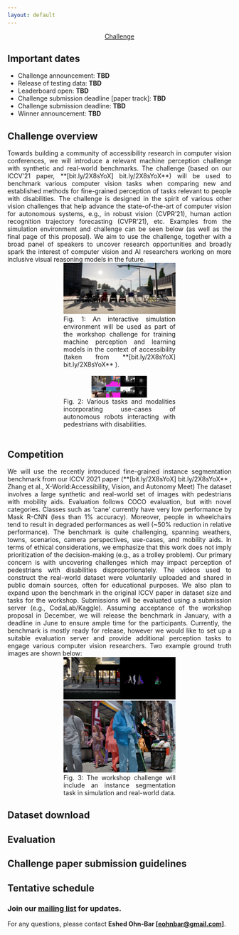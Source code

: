 ```yaml
---
layout: default
---
```

<style> 
.center {
  display: block;
  margin-left: auto;
  margin-right: auto;
  width: 50%;
} </style>

<div style="text-align: center">
<u><g8>Challenge</g8></u>
</div>

## Important dates
- Challenge announcement: <strong>TBD</strong>
- Release of testing data: <strong>TBD</strong>
- Leaderboard open: <strong>TBD</strong>
- Challenge submission deadline [paper track]: <strong>TBD</strong>
- Challenge submission deadline: <strong>TBD</strong>
- Winner announcement: <strong>TBD</strong>

## Challenge overview
<div style="text-align: justify">
Towards building a community of accessibility research in computer vision conferences, we will introduce a relevant machine perception challenge with synthetic and real-world benchmarks. The challenge (based on our ICCV’21 paper, **[bit.ly/2X8sYoX] bit.ly/2X8sYoX**) will be used to benchmark various computer vision tasks when comparing new and established methods for fine-grained perception of tasks relevant to people with disabilities. The challenge is designed in the spirit of various other vision challenges that help advance the state-of-the-art of computer vision for autonomous systems, e.g., in robust vision (CVPR’21), human action recognition trajectory forecasting (CVPR’21), etc. Examples from the simulation environment and challenge can be seen below (as well as the final page of this proposal). We aim to use the challenge, together with a broad panel of speakers to uncover research opportunities and broadly spark the interest of computer vision and AI researchers working on more inclusive visual reasoning models in the future. 
<div class = "center">
    <img alt="fig1" src="pics/fig1.svg" >
    <a>Fig. 1: An interactive simulation environment will be used as part of the workshop challenge for training machine perception and learning models in the context of accessibility (taken from **[bit.ly/2X8sYoX] bit.ly/2X8sYoX** ).</a>
</div>
<br>
<div class = "center">
    <img alt="fig2" src="pics/fig2.svg" class = "center">
    <a>Fig. 2: Various tasks and modalities incorporating use-cases of autonomous robots interacting with pedestrians with disabilities.</a>
</div>
<br>

## Competition
<div style="text-align: justify">
We will use the recently introduced fine-grained instance segmentation benchmark from our ICCV 2021 paper (**[bit.ly/2X8sYoX] bit.ly/2X8sYoX**  , Zhang et al., X-World:Accessibility, Vision, and Autonomy Meet)
The dataset involves a large synthetic and real-world set of images with pedestrians with mobility aids. Evaluation follows COCO evaluation, but with novel categories. Classes such as ‘cane’ currently have very low performance by Mask R-CNN (less than 1% accuracy). Moreover, people in wheelchairs tend to result in degraded performances as well (~50% reduction in relative performance). The benchmark is quite challenging, spanning weathers, towns, scenarios, camera perspectives, use-cases, and mobility aids. In terms of ethical considerations, we emphasize that this work does not imply prioritization of the decision-making (e.g., as a trolley problem). Our primary concern is with uncovering challenges which may impact perception of pedestrians with disabilities disproportionately. The videos used to construct the real-world dataset were voluntarily uploaded and shared in public domain sources, often for educational purposes. We also plan to expand upon the benchmark in the original ICCV paper in dataset size and tasks for the workshop. Submissions will be evaluated using a submission server (e.g., CodaLab/Kaggle). Assuming acceptance of the workshop proposal in December, we will release the benchmark in January, with a deadline in June to ensure ample time for the participants. Currently, the benchmark is mostly ready for release, however we would like to set up a suitable evaluation server and provide additional perception tasks to engage various computer vision researchers. Two example ground truth images are shown below:

<div class = "center">
<img alt="fig3a" src="pics/fig3a.svg" >

<img alt="fig3b" src="pics/fig3b.svg" >
<a>Fig. 3: The workshop challenge will include an instance segmentation task in simulation and real-world data.</a>
</div>

## Dataset download
<div style="text-align: justify">


## Evaluation
<div style="text-align: justify">



## Challenge paper submission guidelines
<div style="text-align: justify">



## Tentative schedule
<div style="text-align: justify">


### Join our **[mailing list](https://staging-temp-site.github.io/staging-temp-site.gitub.io/)** for updates.
For any questions, please contact **Eshed Ohn-Bar [eohnbar@gmail.com]**.

